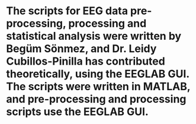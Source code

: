 # The scripts for EEG data pre-processing, processing and statistical analysis were written by Begüm Sönmez, and Dr. Leidy Cubillos-Pinilla has contributed theoretically, using the EEGLAB GUI. The scripts were written in MATLAB, and pre-processing and processing scripts use the EEGLAB GUI.

